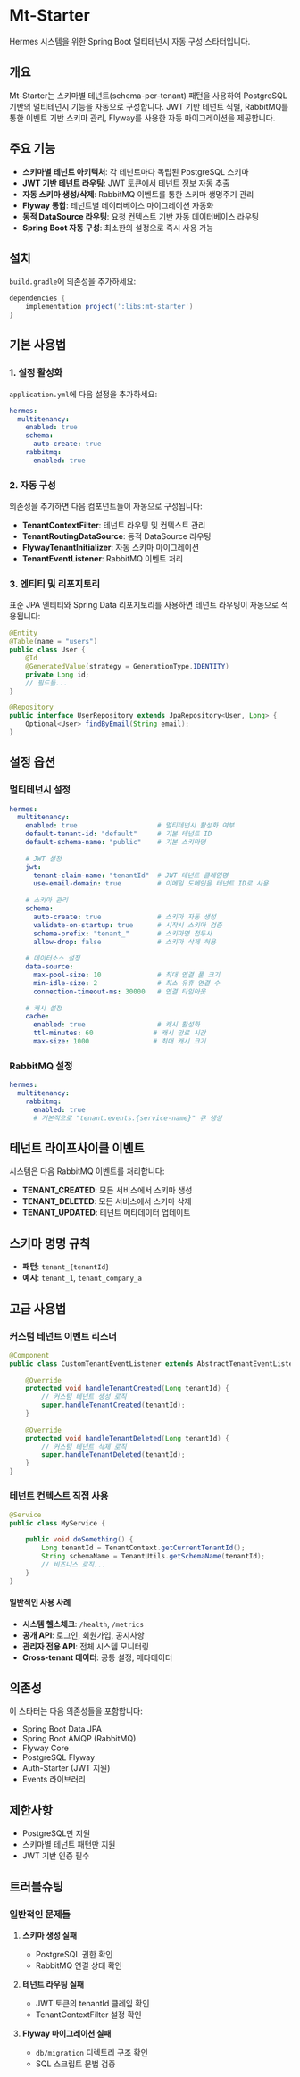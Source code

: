 # Mt-Starter

Hermes 시스템을 위한 Spring Boot 멀티테넌시 자동 구성 스타터입니다.

## 개요

Mt-Starter는 스키마별 테넌트(schema-per-tenant) 패턴을 사용하여 PostgreSQL 기반의 멀티테넌시 기능을 자동으로 구성합니다. JWT 기반 테넌트 식별, RabbitMQ를 통한 이벤트 기반 스키마 관리, Flyway를 사용한 자동 마이그레이션을 제공합니다.

## 주요 기능

- **스키마별 테넌트 아키텍처**: 각 테넌트마다 독립된 PostgreSQL 스키마
- **JWT 기반 테넌트 라우팅**: JWT 토큰에서 테넌트 정보 자동 추출
- **자동 스키마 생성/삭제**: RabbitMQ 이벤트를 통한 스키마 생명주기 관리
- **Flyway 통합**: 테넌트별 데이터베이스 마이그레이션 자동화
- **동적 DataSource 라우팅**: 요청 컨텍스트 기반 자동 데이터베이스 라우팅
- **Spring Boot 자동 구성**: 최소한의 설정으로 즉시 사용 가능

## 설치

`build.gradle`에 의존성을 추가하세요:

```gradle
dependencies {
    implementation project(':libs:mt-starter')
}
```

## 기본 사용법

### 1. 설정 활성화

`application.yml`에 다음 설정을 추가하세요:

```yaml
hermes:
  multitenancy:
    enabled: true
    schema:
      auto-create: true
    rabbitmq:
      enabled: true
```

### 2. 자동 구성

의존성을 추가하면 다음 컴포넌트들이 자동으로 구성됩니다:

- **TenantContextFilter**: 테넌트 라우팅 및 컨텍스트 관리
- **TenantRoutingDataSource**: 동적 DataSource 라우팅
- **FlywayTenantInitializer**: 자동 스키마 마이그레이션
- **TenantEventListener**: RabbitMQ 이벤트 처리

### 3. 엔티티 및 리포지토리

표준 JPA 엔티티와 Spring Data 리포지토리를 사용하면 테넌트 라우팅이 자동으로 적용됩니다:

```java
@Entity
@Table(name = "users")
public class User {
    @Id
    @GeneratedValue(strategy = GenerationType.IDENTITY)
    private Long id;
    // 필드들...
}

@Repository
public interface UserRepository extends JpaRepository<User, Long> {
    Optional<User> findByEmail(String email);
}
```

## 설정 옵션

### 멀티테넌시 설정

```yaml
hermes:
  multitenancy:
    enabled: true                    # 멀티테넌시 활성화 여부
    default-tenant-id: "default"     # 기본 테넌트 ID
    default-schema-name: "public"    # 기본 스키마명
    
    # JWT 설정
    jwt:
      tenant-claim-name: "tenantId"  # JWT 테넌트 클레임명
      use-email-domain: true         # 이메일 도메인을 테넌트 ID로 사용
      
    # 스키마 관리
    schema:
      auto-create: true              # 스키마 자동 생성
      validate-on-startup: true      # 시작시 스키마 검증
      schema-prefix: "tenant_"       # 스키마명 접두사
      allow-drop: false              # 스키마 삭제 허용
      
    # 데이터소스 설정
    data-source:
      max-pool-size: 10              # 최대 연결 풀 크기
      min-idle-size: 2               # 최소 유휴 연결 수
      connection-timeout-ms: 30000   # 연결 타임아웃
      
    # 캐시 설정
    cache:
      enabled: true                  # 캐시 활성화
      ttl-minutes: 60               # 캐시 만료 시간
      max-size: 1000                # 최대 캐시 크기
```

### RabbitMQ 설정

```yaml
hermes:
  multitenancy:
    rabbitmq:
      enabled: true
      # 기본적으로 "tenant.events.{service-name}" 큐 생성
```

## 테넌트 라이프사이클 이벤트

시스템은 다음 RabbitMQ 이벤트를 처리합니다:

- **TENANT_CREATED**: 모든 서비스에서 스키마 생성
- **TENANT_DELETED**: 모든 서비스에서 스키마 삭제
- **TENANT_UPDATED**: 테넌트 메타데이터 업데이트

## 스키마 명명 규칙

- **패턴**: `tenant_{tenantId}`
- **예시**: `tenant_1`, `tenant_company_a`

## 고급 사용법

### 커스텀 테넌트 이벤트 리스너

```java
@Component
public class CustomTenantEventListener extends AbstractTenantEventListener {
    
    @Override
    protected void handleTenantCreated(Long tenantId) {
        // 커스텀 테넌트 생성 로직
        super.handleTenantCreated(tenantId);
    }
    
    @Override
    protected void handleTenantDeleted(Long tenantId) {
        // 커스텀 테넌트 삭제 로직
        super.handleTenantDeleted(tenantId);
    }
}
```

### 테넌트 컨텍스트 직접 사용

```java
@Service
public class MyService {

    public void doSomething() {
        Long tenantId = TenantContext.getCurrentTenantId();
        String schemaName = TenantUtils.getSchemaName(tenantId);
        // 비즈니스 로직...
    }
}
```

#### 일반적인 사용 사례

- **시스템 헬스체크**: `/health`, `/metrics`
- **공개 API**: 로그인, 회원가입, 공지사항
- **관리자 전용 API**: 전체 시스템 모니터링
- **Cross-tenant 데이터**: 공통 설정, 메타데이터

## 의존성

이 스타터는 다음 의존성들을 포함합니다:

- Spring Boot Data JPA
- Spring Boot AMQP (RabbitMQ)
- Flyway Core
- PostgreSQL Flyway
- Auth-Starter (JWT 지원)
- Events 라이브러리

## 제한사항

- PostgreSQL만 지원
- 스키마별 테넌트 패턴만 지원
- JWT 기반 인증 필수

## 트러블슈팅

### 일반적인 문제들

1. **스키마 생성 실패**
   - PostgreSQL 권한 확인
   - RabbitMQ 연결 상태 확인

2. **테넌트 라우팅 실패**
   - JWT 토큰의 tenantId 클레임 확인
   - TenantContextFilter 설정 확인

3. **Flyway 마이그레이션 실패**
   - `db/migration` 디렉토리 구조 확인
   - SQL 스크립트 문법 검증
